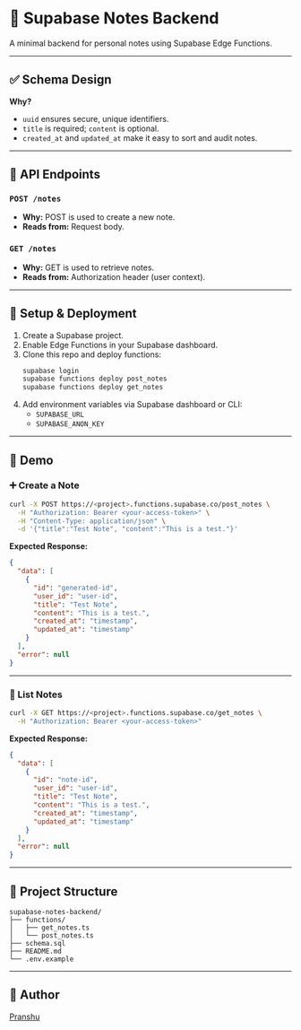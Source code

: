 # 📝 Supabase Notes Backend

A minimal backend for personal notes using Supabase Edge Functions.

---

## ✅ Schema Design

**Why?**
- `uuid` ensures secure, unique identifiers.
- `title` is required; `content` is optional.
- `created_at` and `updated_at` make it easy to sort and audit notes.

---

## 🧠 API Endpoints

### `POST /notes`
- **Why:** POST is used to create a new note.
- **Reads from:** Request body.

### `GET /notes`
- **Why:** GET is used to retrieve notes.
- **Reads from:** Authorization header (user context).

---

## 🚀 Setup & Deployment

1. Create a Supabase project.
2. Enable Edge Functions in your Supabase dashboard.
3. Clone this repo and deploy functions:
   ```bash
   supabase login
   supabase functions deploy post_notes
   supabase functions deploy get_notes
   ```
4. Add environment variables via Supabase dashboard or CLI:
   - `SUPABASE_URL`
   - `SUPABASE_ANON_KEY`

---

## 🔧 Demo

### ➕ Create a Note

```bash
curl -X POST https://<project>.functions.supabase.co/post_notes \
  -H "Authorization: Bearer <your-access-token>" \
  -H "Content-Type: application/json" \
  -d '{"title":"Test Note", "content":"This is a test."}'
```

**Expected Response:**
```json
{
  "data": [
    {
      "id": "generated-id",
      "user_id": "user-id",
      "title": "Test Note",
      "content": "This is a test.",
      "created_at": "timestamp",
      "updated_at": "timestamp"
    }
  ],
  "error": null
}
```

---

### 📄 List Notes

```bash
curl -X GET https://<project>.functions.supabase.co/get_notes \
  -H "Authorization: Bearer <your-access-token>"
```

**Expected Response:**
```json
{
  "data": [
    {
      "id": "note-id",
      "user_id": "user-id",
      "title": "Test Note",
      "content": "This is a test.",
      "created_at": "timestamp",
      "updated_at": "timestamp"
    }
  ],
  "error": null
}
```

---

## 📁 Project Structure

```
supabase-notes-backend/
├── functions/
│   ├── get_notes.ts
│   └── post_notes.ts
├── schema.sql
├── README.md
└── .env.example
```

---

## 👤 Author

[Pranshu](https://github.com/pranshu210599)
